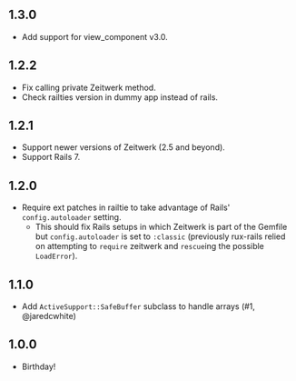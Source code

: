 ## 1.3.0
* Add support for view_component v3.0.

## 1.2.2
* Fix calling private Zeitwerk method.
* Check railties version in dummy app instead of rails.

## 1.2.1
* Support newer versions of Zeitwerk (2.5 and beyond).
* Support Rails 7.

## 1.2.0
* Require ext patches in railtie to take advantage of Rails' `config.autoloader` setting.
  - This should fix Rails setups in which Zeitwerk is part of the Gemfile but `config.autoloader` is set to `:classic` (previously rux-rails relied on attempting to `require` zeitwerk and `rescue`ing the possible `LoadError`).

## 1.1.0
* Add `ActiveSupport::SafeBuffer` subclass to handle arrays (#1, @jaredcwhite)

## 1.0.0
* Birthday!
